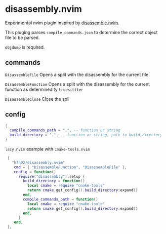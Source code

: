 # disassembly.nvim

Experimental nvim plugin inspired by [disassemble.nvim](https://github.com/mdedonno1337/disassemble.nvim/tree/master).

This pluging parses `compile_commands.json` to determine the correct object file to be parsed.

`objdump` is required.

## commands

`DisassembleFile` Opens a split with the disassembly for the current file

`DisassembleFunction` Opens a split with the disassembly for the current function as determined ty `treesittter`

`DisassembleClose` Close the spli

## config

```lua
{
  compile_commands_path = ".", -- function or string
  build_directory = ".", -- function or string, path to build_directory (should the same as compile_commands_path if compile_commands.json is in the build directory)
}
```

`lazy.nvim` example with `cmake-tools.nvim`

```lua
 {
   "hfn92/disassembly.nvim",
    cmd = { "DisassembleFunction", "DisassembleFile" },
    config = function()
      require("disassembly").setup {
        build_directory = function()
          local cmake = require "cmake-tools"
          return cmake.get_config().build_directory:expand()
        end,
        compile_commands_path = function()
          local cmake = require "cmake-tools"
          return cmake.get_config().build_directory:expand()
        end,
      }
    end,
 },

```
